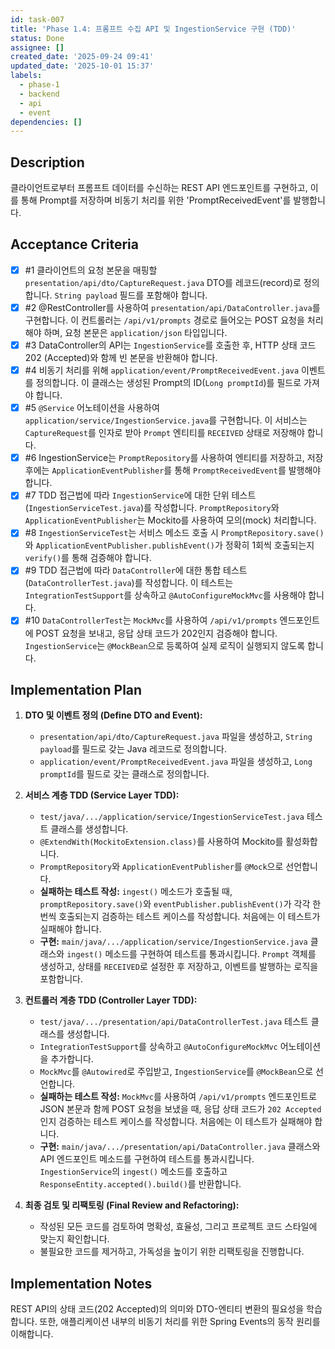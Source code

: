```yaml
---
id: task-007
title: 'Phase 1.4: 프롬프트 수집 API 및 IngestionService 구현 (TDD)'
status: Done
assignee: []
created_date: '2025-09-24 09:41'
updated_date: '2025-10-01 15:37'
labels:
  - phase-1
  - backend
  - api
  - event
dependencies: []
---
```


## Description

<!-- SECTION:DESCRIPTION:BEGIN -->
클라이언트로부터 프롬프트 데이터를 수신하는 REST API 엔드포인트를 구현하고, 이를 통해 Prompt를 저장하며 비동기 처리를 위한 'PromptReceivedEvent'를 발행합니다.
<!-- SECTION:DESCRIPTION:END -->

## Acceptance Criteria
<!-- AC:BEGIN -->
- [x] #1 클라이언트의 요청 본문을 매핑할 `presentation/api/dto/CaptureRequest.java` DTO를 레코드(record)로 정의합니다. `String payload` 필드를 포함해야 합니다.
- [x] #2 @RestController를 사용하여 `presentation/api/DataController.java`를 구현합니다. 이 컨트롤러는 `/api/v1/prompts` 경로로 들어오는 POST 요청을 처리해야 하며, 요청 본문은 `application/json` 타입입니다.
- [x] #3 DataController의 API는 `IngestionService`를 호출한 후, HTTP 상태 코드 202 (Accepted)와 함께 빈 본문을 반환해야 합니다.
- [x] #4 비동기 처리를 위해 `application/event/PromptReceivedEvent.java` 이벤트를 정의합니다. 이 클래스는 생성된 Prompt의 ID(`Long promptId`)를 필드로 가져야 합니다.
- [x] #5 `@Service` 어노테이션을 사용하여 `application/service/IngestionService.java`를 구현합니다. 이 서비스는 `CaptureRequest`를 인자로 받아 `Prompt` 엔티티를 `RECEIVED` 상태로 저장해야 합니다.
- [x] #6 IngestionService는 `PromptRepository`를 사용하여 엔티티를 저장하고, 저장 후에는 `ApplicationEventPublisher`를 통해 `PromptReceivedEvent`를 발행해야 합니다.
- [x] #7 TDD 접근법에 따라 `IngestionService`에 대한 단위 테스트(`IngestionServiceTest.java`)를 작성합니다. `PromptRepository`와 `ApplicationEventPublisher`는 Mockito를 사용하여 모의(mock) 처리합니다.
- [x] #8 `IngestionServiceTest`는 서비스 메소드 호출 시 `PromptRepository.save()`와 `ApplicationEventPublisher.publishEvent()`가 정확히 1회씩 호출되는지 `verify()`를 통해 검증해야 합니다.
- [x] #9 TDD 접근법에 따라 `DataController`에 대한 통합 테스트(`DataControllerTest.java`)를 작성합니다. 이 테스트는 `IntegrationTestSupport`를 상속하고 `@AutoConfigureMockMvc`를 사용해야 합니다.
- [x] #10 `DataControllerTest`는 `MockMvc`를 사용하여 `/api/v1/prompts` 엔드포인트에 POST 요청을 보내고, 응답 상태 코드가 202인지 검증해야 합니다. `IngestionService`는 `@MockBean`으로 등록하여 실제 로직이 실행되지 않도록 합니다.
<!-- AC:END -->

## Implementation Plan

<!-- SECTION:PLAN:BEGIN -->
1. **DTO 및 이벤트 정의 (Define DTO and Event):**
   - `presentation/api/dto/CaptureRequest.java` 파일을 생성하고, `String payload`를 필드로 갖는 Java 레코드로 정의합니다.
   - `application/event/PromptReceivedEvent.java` 파일을 생성하고, `Long promptId`를 필드로 갖는 클래스로 정의합니다.

2. **서비스 계층 TDD (Service Layer TDD):**
   - `test/java/.../application/service/IngestionServiceTest.java` 테스트 클래스를 생성합니다.
   - `@ExtendWith(MockitoExtension.class)`를 사용하여 Mockito를 활성화합니다.
   - `PromptRepository`와 `ApplicationEventPublisher`를 `@Mock`으로 선언합니다.
   - **실패하는 테스트 작성:** `ingest()` 메소드가 호출될 때, `promptRepository.save()`와 `eventPublisher.publishEvent()`가 각각 한 번씩 호출되는지 검증하는 테스트 케이스를 작성합니다. 처음에는 이 테스트가 실패해야 합니다.
   - **구현:** `main/java/.../application/service/IngestionService.java` 클래스와 `ingest()` 메소드를 구현하여 테스트를 통과시킵니다. `Prompt` 객체를 생성하고, 상태를 `RECEIVED`로 설정한 후 저장하고, 이벤트를 발행하는 로직을 포함합니다.

3. **컨트롤러 계층 TDD (Controller Layer TDD):**
   - `test/java/.../presentation/api/DataControllerTest.java` 테스트 클래스를 생성합니다.
   - `IntegrationTestSupport`를 상속하고 `@AutoConfigureMockMvc` 어노테이션을 추가합니다.
   - `MockMvc`를 `@Autowired`로 주입받고, `IngestionService`를 `@MockBean`으로 선언합니다.
   - **실패하는 테스트 작성:** `MockMvc`를 사용하여 `/api/v1/prompts` 엔드포인트로 JSON 본문과 함께 POST 요청을 보냈을 때, 응답 상태 코드가 `202 Accepted`인지 검증하는 테스트 케이스를 작성합니다. 처음에는 이 테스트가 실패해야 합니다.
   - **구현:** `main/java/.../presentation/api/DataController.java` 클래스와 API 엔드포인트 메소드를 구현하여 테스트를 통과시킵니다. `IngestionService`의 `ingest()` 메소드를 호출하고 `ResponseEntity.accepted().build()`를 반환합니다.

4. **최종 검토 및 리팩토링 (Final Review and Refactoring):**
   - 작성된 모든 코드를 검토하여 명확성, 효율성, 그리고 프로젝트 코드 스타일에 맞는지 확인합니다.
   - 불필요한 코드를 제거하고, 가독성을 높이기 위한 리팩토링을 진행합니다.
<!-- SECTION:PLAN:END -->

## Implementation Notes

<!-- SECTION:NOTES:BEGIN -->
REST API의 상태 코드(202 Accepted)의 의미와 DTO-엔티티 변환의 필요성을 학습합니다. 또한, 애플리케이션 내부의 비동기 처리를 위한 Spring Events의 동작 원리를 이해합니다.
<!-- SECTION:NOTES:END -->
